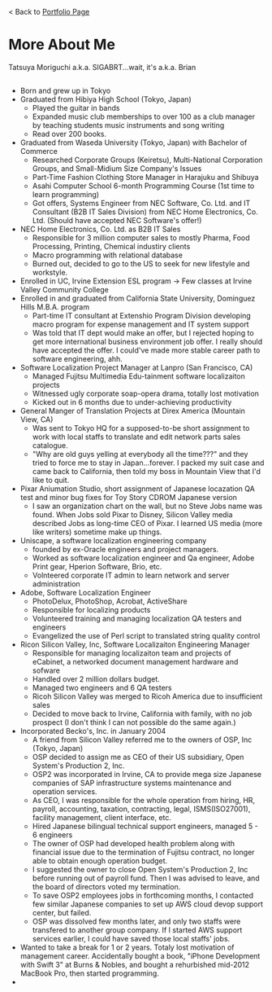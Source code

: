 < Back to [Portfolio Page](README.md)
# More About Me
Tatsuya Moriguchi a.k.a. SIGABRT...wait, it's a.k.a. Brian

## 
- Born and grew up in Tokyo
- Graduated from Hibiya High School (Tokyo, Japan)
  - Played the guitar in bands
  - Expanded music club memberships to over 100 as a club manager by teaching students music instruments and song writing
  - Read over 200 books.
- Graduated from Waseda University (Tokyo, Japan) with Bachelor of Commerce
  - Researched Corporate Groups (Keiretsu), Multi-National Corporation Groups, and Small-Midium Size Company's Issues
  - Part-Time Fashion Clothing Store Manager in Harajuku and Shibuya
  - Asahi Computer School 6-month Programming Course (1st time to learn programming)
  - Got offers, Systems Engineer from NEC Software, Co. Ltd. and IT Consultant (B2B IT Sales Division) from NEC Home Electronics, Co. Ltd. (Should have accepted NEC Software's offer!)
- NEC Home Electronics, Co. Ltd. as B2B IT Sales
  - Responsible for 3 million computer sales to mostly Pharma, Food Processing, Printing, Chemical industiry clients
  - Macro programming with relational database
  - Burned out, decided to go to the US to seek for new lifestyle and workstyle.
- Enrolled in UC, Irvine Extension ESL program -> Few classes at Irvine Valley Community College
- Enrolled in and graduated from California State University, Dominguez Hills M.B.A. program
  - Part-time IT consultant at Extenshio Program Division developing macro program for expense management and IT system support
  - Was told that IT dept would make an offer, but I rejected hoping to get more international business environment job offer. I really should have accepted the offer. I could've made more stable career path to software engineering, ahh. 
- Software Localization Project Manager at Lanpro (San Francisco, CA)
  - Managed Fujitsu Multimedia Edu-tainment software localizaiton projects
  - Witnessed ugly corporate soap-opera drama, totally lost motivation
  - Kicked out in 6 months due to under-achieving productivity
- General Manger of Translation Projects at Direx America (Mountain View, CA)
  - Was sent to Tokyo HQ for a supposed-to-be short assignment to work with local staffs to translate and edit network parts sales catalogue.
  - "Why are old guys yelling at everybody all the time???" and they tried to force me to stay in Japan...forever. I packed my suit case and came back to California, then told my boss in Mountain View that I'd like to quit.
- Pixar Aniumation Studio, short assignment of Japanese locazation QA test and minor bug fixes for Toy Story CDROM Japanese version
  - I saw an organization chart on the wall, but no Steve Jobs name was found. When Jobs sold Pixar to Disney, Silicon Valley media described Jobs as long-time CEO of Pixar. I learned US media (more like writers) sometime make up things.
- Uniscape, a software localization engineering company 
  - founded by ex-Oracle engineers and project managers. 
  - Worked as software localization engineer and Qa engineer, Adobe Print gear, Hperion Software, Brio, etc. 
  - Volnteered corporate IT admin to learn network and server administration
- Adobe, Software Localization Engineer
  - PhotoDelux, PhotoShop, Acrobat, ActiveShare
  - Responsible for localizing products
  - Volunteered training and managing localization QA testers and engineers
  - Evangelized the use of Perl script to translated string quality control
- Ricon Silicon Valley, Inc, Software Localizaiton Engineering Manager
  - Responsible for managing localizaiton team and projects of eCabinet, a networked document management hardware and sofware
  - Handled over 2 million dollars budget.
  - Managed two engineers and 6 QA testers
  - Ricoh Silicon Valley was merged to Ricoh America due to insufficient sales
  - Decided to move back to Irvine, California with family, with no job prospect (I don't think I can not possible do the same again.)
- Incorporated Becko's, Inc. in January 2004
  - A friend from Silicon Valley referred me to the owners of OSP, Inc (Tokyo, Japan)
  - OSP decided to assign me as CEO of their US subsidiary, Open System's Production 2, Inc.
  - OSP2 was incorporated in Irvine, CA to provide mega size Japanese companies of SAP infrastructure systems maintenance and operation services.
  - As CEO, I was responsible for the whole operation from hiring, HR, payroll, accounting, taxation, contracting, legal, ISMS(ISO27001), facility management, client interface, etc.
  - Hired Japanese bilingual technical support engineers, managed 5 - 6 engineers
  - The owner of OSP had developed health problem along with financial issue due to the termination of Fujitsu contract, no longer able to obtain enough operation budget.
  - I suggested the owner to close Open System's Production 2, Inc before running out of payroll fund. Then I was advised to leave, and the board of directors voted my termination.
  - To save OSP2 employees jobs in forthcoming months, I contacted few similar Japanese companies to set up AWS cloud devop support center, but failed. 
  - OSP was dissolved few months later, and only two staffs were transfered to another group company. If I started AWS support services earlier, I could have saved those local staffs' jobs.
- Wanted to take a break for 1 or 2 years. Totaly lost motivation of management career. Accidentally bought a book, "iPhone Development with Swift 3" at Burns & Nobles, and bought a rehurbished mid-2012 MacBook Pro, then started programming.
- 
